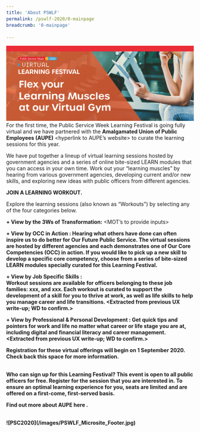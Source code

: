 ```yaml
---
title: 'About PSWLF'
permalink: /pswlf-2020/0-mainpage
breadcrumb: '0-mainpage'

---
```

![PSC2020](/images/PSWLF_Microsite_Banner.jpg)
<br> For the first time, the Public Service Week Learning Festival is going fully virtual and we have partnered with the <b>Amalgamated Union of Public Employees (AUPE)</b> <hyperlink to AUPE’s website> to curate the learning sessions for this year.

We have put together a lineup of virtual learning sessions hosted by government agencies and a series of online bite-sized LEARN modules that you can access in your own time. Work out your “learning muscles” by hearing from various government agencies, developing current and/or new skills, and exploring new ideas with public officers from different agencies.

<b>JOIN A LEARNING WORKOUT.</b>

Explore the learning sessions (also known as “Workouts”) by selecting any of the four categories below.

<b>+ View by the 3Ws of Transformation:</b> <MOT’s to provide inputs>

<b>+ View by OCC in Action <Hyperlink>:<b> 
Hearing what others have done can often inspire us to do better for Our Future Public Service. The virtual sessions are hosted by different agencies and each demonstrates one of Our Core Competencies (OCC) in action. If you would like to pick up a new skill to develop a specific core competency, choose from a series of bite-sized LEARN modules specially curated for this Learning Festival.

<b>+ View by Job Specific Skills <Hyperlink>:</b>
<br>
Workout sessions are available for officers belonging to these job families: xxx, and xxx. Each workout is curated to support the development of a skill for you to thrive at work, as well as life skills to help you manage career and life transitions. <Extracted from previous UX write-up; WD to confirm.>

<b>+ View by Professional & Personal Development <Hyperlink>:</b> 
Get quick tips and pointers for work and life no matter what career or life stage you are at, including digital and financial literacy and career management. <Extracted from previous UX write-up; WD to confirm.>

Registration for these virtual offerings will begin on 1 September 2020. Check back this space for more information.

<br>
<b>Who can sign up for this Learning Festival?</b>
This event is open to all public officers for free. Register for the session that you are interested in. To ensure an optimal learning experience for you, seats are limited and are offered on a first-come, first-served basis.

<b>Find out more about AUPE here <hyperlink to AUPE webpage>.</b>

<br>
![PSC2020](/images/PSWLF_Microsite_Footer.jpg)
